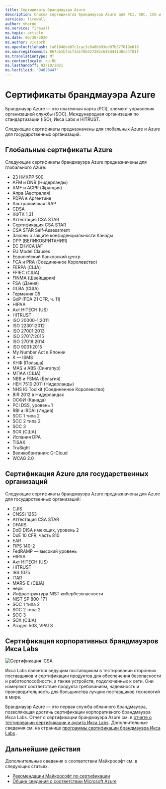 ```yaml
---
title: Сертификаты брандмауэра Azure
description: Список сертификатов брандмауэра Azure для PCI, SOC, ISO и Икса Labs
services: firewall
author: vhorne
ms.service: firewall
ms.topic: article
ms.date: 06/30/2020
ms.author: victorh
ms.openlocfilehash: fa61046ee87c1cac3c8a8bb93ed97b577019e016
ms.sourcegitcommit: 867cb1b7a1f3a1f0b427282c648d411d0ca4f81f
ms.translationtype: MT
ms.contentlocale: ru-RU
ms.lasthandoff: 03/19/2021
ms.locfileid: "94628447"
---
```

# <a name="azure-firewall-certifications"></a>Сертификаты брандмауэра Azure

Брандмауэр Azure — это платежная карта (PCI), элемент управления организацией службы (SOC), Международная организация по стандартизации (ISO), Икса Labs и HITRUST.

Следующие сертификаты предназначены для глобальных Azure и Azure для государственных организаций.

## <a name="global-azure-certifications"></a>Глобальные сертификаты Azure

Следующие сертификаты брандмауэра Azure предназначены для глобального Azure:

- 23 НИКРР 500
- AFM и DNB (Нидерланды)
- AMF и ACPR (Франция)
- Апра (Австралия)
- PDPA в Аргентине
- Австралийская IRAP
- CDSA
- КФТК 1,31
- Аттестация CSA STAR
- Сертификация CSA STAR
- CSA STAR Self-Assessment
- Законы о защите конфиденциальности Канады
- DPP (ВЕЛИКОБРИТАНИЯ)
- ЕС ЕНИСА IAF
- EU Model Clauses
- Европейский банковский центр
- FCA и PRA (Соединенное Королевство)
- FERPA (США)
- FFIEC (США)
- FINMA (Швейцария)
- FSA (Дания)
- GLBA (США)
- Германия C5
- GxP (FDA 21 CFR, ч. 11)
- HIPAA
- Акт HITECH (US)
- HITRUST
- ISO 20000-1:2011
- ISO 22301:2012
- ISO 27001:2013
- ISO 27017:2015
- ISO 27018:2014
- ISO 9001:2015
- My Number Act в Японии
- K — ISMS
- КНФ (Польша)
- MAS и ABS (Сингапур)
- МПАА (США)
- NBB и FSMA (Бельгия)
- НЕН 7510:2011 (Нидерланды)
- NHS IG Toolkit (Соединенное Королевство)
- BIR 2012 в Нидерландах
- ОСФИ (Канада)
- PCI DSS, уровень 1
- RBI и IRDAI (Индия)
- SOC 1 типа 2
- SOC 2 типа 2
- SOC 3
- SOX (США)
- Испания DPA
- TISAX
- TruSight
- Великобритания: G-Cloud
- WCAG 2.0


## <a name="azure-government-certifications"></a>Сертификация Azure для государственных организаций

Следующие сертификаты брандмауэра Azure предназначены для Azure для государственных организаций:

- CJIS
- CNSSI 1253
- Аттестация CSA STAR
- DFARS
- DoD DISA имеющих, уровень 2
- DoE 10 CFR, часть 810
- EAR
- FIPS 140-2
- FedRAMP — высокий уровень
- HIPAA
- Акт HITECH (US)
- HITRUST
- IRS 1075
- ITAR
- MARS-E (США)
- нерк
- Инфраструктура NIST кибербезопасности
- NIST SP 800-171
- SOC 1 типа 2
- SOC 2 типа 2
- SOC 3
- SOX (США)
- Раздел 508, VPATS

## <a name="icsa-labs-corporate-firewall-certification"></a>Сертификация корпоративных брандмауэров Икса Labs

![Сертификация ICSA](media/overview/icsa-cert-firewall-small.png)

Икса Labs является ведущим поставщиком в тестировании сторонних поставщиков и сертификации продуктов для обеспечения безопасности и работоспособности, а также устройств, подключенных к сети. Они измеряют соответствие продукта требованиям, надежность и производительность для большинства лучших поставщиков технологий в мире.

Брандмауэр Azure — это первая служба облачного брандмауэра, позволяющая достичь сертификации корпоративного брандмауэра Икса Labs. Отчет о сертификации брандмауэра Azure см. в [отчете о тестировании сертификации и аудита Икса Labs](https://aka.ms/ICSALabsCertification). Дополнительные сведения см. на странице [программы сертификации брандмауэра Икса Labs](https://www.icsalabs.com/technology-program/firewalls) .


## <a name="next-steps"></a>Дальнейшие действия

Дополнительные сведения о соответствии Майкрософт см. в следующих статьях.

- [Рекомендации Майкрософт по сертификации](https://servicetrust.microsoft.com/ViewPage/MSComplianceGuide)
- [Общие сведения о соответствии Microsoft Azure](https://gallery.technet.microsoft.com/Overview-of-Azure-c1be3942)

